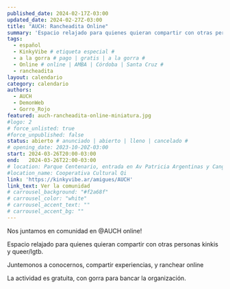 ```yaml
---
published_date: 2024-02-17Z-03:00
updated_date: 2024-02-27Z-03:00
title: "AUCH: Rancheadita Online"
summary: 'Espacio relajado para quienes quieran compartir con otras personas kinkis y queer/lgtb.'
tags:
  - español
  - KinkyVibe # etiqueta especial #
  - a la gorra # pago | gratis | a la gorra #
  - Online # online | AMBA | Córdoba | Santa Cruz #
  - rancheadita
layout: calendario
category: calendario
authors:
  - AUCH
  - DemonWeb
  - Gorro_Rojo
featured: auch-rancheadita-online-miniatura.jpg
#logo: 2
# force_unlisted: true
#force_unpublished: false
status: abierto # anunciado | abierto | lleno | cancelado #
# opening_date: 2023-10-20Z-03:00
start: 2024-03-26T20:00-03:00
end:   2024-03-26T22:00-03:00
# location: Parque Centenario, entrada en Av Patricia Argentinas y Cangallo, CABA
#location_name: Cooperativa Cultural Qi
link: 'https://kinkyvibe.ar/amigues/AUCH'
link_text: Ver la comunidad
# carrousel_background: "#f2a68f"
# carrousel_color: "white"
# carrousel_accent_text: ""
# carrousel_accent_bg: ""
---
```

Nos juntamos en comunidad en @AUCH online!

Espacio relajado para quienes quieran compartir con otras personas kinkis y queer/lgtb.

Juntemonos a conocernos, compartir experiencias, y ranchear online 

La actividad es gratuita, con gorra para bancar la organización. 